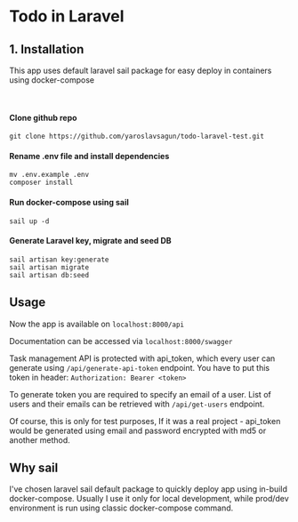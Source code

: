 # Todo in Laravel

## 1. Installation

This app uses default laravel sail package for easy deploy in containers using docker-compose

<br/>

#### Clone github repo

```
git clone https://github.com/yaroslavsagun/todo-laravel-test.git
```

#### Rename .env file and install dependencies

```
mv .env.example .env
composer install
```

#### Run docker-compose using sail

```
sail up -d
```

#### Generate Laravel key, migrate and seed DB

```
sail artisan key:generate
sail artisan migrate
sail artisan db:seed
```

## Usage

Now the app is available on `localhost:8000/api`

Documentation can be accessed via `localhost:8000/swagger`

Task management API is protected with api_token,
which every user can generate using `/api/generate-api-token` endpoint.
You have to put this token in header: `Authorization: Bearer <token>`

To generate token you are required to specify an email of a user.
List of users and their emails can be retrieved with `/api/get-users` endpoint.

Of course, this is only for test purposes, If it was a real project -
api_token would be generated using email and password encrypted with md5 or another method.

## Why sail

I've chosen laravel sail default package to quickly deploy app using in-build docker-compose.
Usually I use it only for local development, while prod/dev environment
is run using classic docker-compose command.

